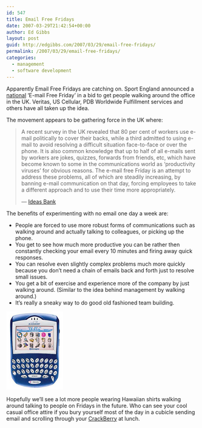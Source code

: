 ```yaml
---
id: 547
title: Email Free Fridays
date: 2007-03-29T21:42:54+00:00
author: Ed Gibbs
layout: post
guid: http://edgibbs.com/2007/03/29/email-free-fridays/
permalink: /2007/03/29/email-free-fridays/
categories:
  - management
  - software development
---
```

Apparently Email Free Fridays are catching on. Sport England announced a [national](http://www.sportengland.org/iyr_london-email_free-friday) &#8216;E-mail Free Friday&#8217; in a bid to get people walking around the office in the UK. Veritas, US Cellular, PDB Worldwide Fulfillment services and others have all taken up the idea.

The movement appears to be gathering force in the UK where:

> A recent survey in the UK revealed that 80 per cent of workers use e-mail politically to cover their backs, while a third admitted to using e-mail to avoid resolving a difficult situation face-to-face or over the phone. It is also common knowledge that up to half of all e-mails sent by workers are jokes, quizzes, forwards from friends, etc, which have become known to some in the communications world as &#8216;productivity viruses&#8217; for obvious reasons. The e-mail free Friday is an attempt to address these problems, all of which are steadily increasing, by banning e-mail communication on that day, forcing employees to take a different approach and to use their time more appropriately. 
> 
> &#8212; [Ideas Bank](http://www.unltdideasbank.org.uk/site/bank/idea.php?ideaId=4312)

The benefits of experimenting with no email one day a week are:

  * People are forced to use more robust forms of communications such as walking around and actually talking to colleagues, or picking up the phone.
  * You get to see how much more productive you can be rather then constantly checking your email every 10 minutes and firing away quick responses.
  * You can resolve even slightly complex problems much more quickly because you don&#8217;t need a chain of emails back and forth just to resolve small issues.
  * You get a bit of exercise and experience more of the company by just walking around. (Similar to the idea behind management by walking around.)
  * It&#8217;s really a sneaky way to do good old fashioned team building.

![](/images/crackberry.jpg)
  
Hopefully we&#8217;ll see a lot more people wearing Hawaiian shirts walking around talking to people on Fridays in the future. Who can see your cool casual office attire if you bury yourself most of the day in a cubicle sending email and scrolling through your [CrackBerry](http://www.wordspy.com/words/crackberry.asp) at lunch.